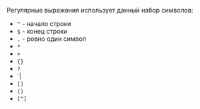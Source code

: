 Регулярные выражения использует данный набор символов:
- `^` - начало строки
- `$` - конец строки
- `.` - ровно один символ
- `*`
- `+`
- `{}`
- `?`
- `|
- `[]`
- `()`
- `[^]`

